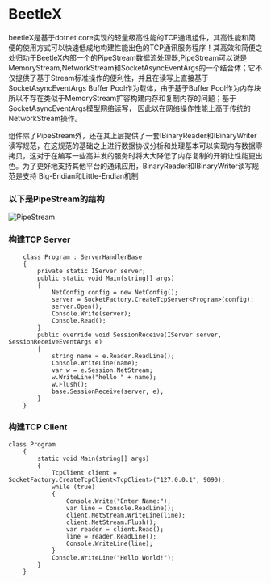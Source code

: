 # BeetleX
beetleX是基于dotnet core实现的轻量级高性能的TCP通讯组件，其高性能和简便的使用方式可以快速低成地构建性能出色的TCP通讯服务程序！其高效和简便之处归功于BeetleX内部一个的PipeStream数据流处理器,PipeStream可以说是MemoryStream,NetworkStream和SocketAsyncEventArgs的一个结合体；它不仅提供了基于Stream标准操作的便利性，并且在读写上直接基于SocketAsyncEventArgs Buffer Pool作为载体，由于基于Buffer Pool作为内存块所以不存在类似于MemoryStream扩容构建内存和复制内存的问题；基于SocketAsyncEventArgs模型网络读写， 因此以在网络操作性能上高于传统的NetworkStream操作。

组件除了PipeStream外，还在其上层提供了一套IBinaryReader和IBinaryWriter读写规范，在这规范的基础之上进行数据协议分析和处理基本可以实现内存数据零拷贝，这对于在编写一些高并发的服务时将大大降低了内存复制的开销让性能更出色。为了更好地支持其他平台的通讯应用，BinaryReader和IBinaryWriter读写规范是支持 Big-Endian和Little-Endian机制

### 以下是PipeStream的结构
![PipeStream](https://github.com/IKende/BeetleX/blob/master/PipeStream.png) 

### 构建TCP Server
```
    class Program : ServerHandlerBase
    {
        private static IServer server;
        public static void Main(string[] args)
        {
            NetConfig config = new NetConfig();
            server = SocketFactory.CreateTcpServer<Program>(config);
            server.Open();
            Console.Write(server);
            Console.Read();
        }
        public override void SessionReceive(IServer server, SessionReceiveEventArgs e)
        {
            string name = e.Reader.ReadLine();
            Console.WriteLine(name);
            var w = e.Session.NetStream;
            w.WriteLine("hello " + name);
            w.Flush();
            base.SessionReceive(server, e);
        }
    }
```
### 构建TCP Client
```
class Program
    {
        static void Main(string[] args)
        {
            TcpClient client = SocketFactory.CreateTcpClient<TcpClient>("127.0.0.1", 9090);
            while (true)
            {
                Console.Write("Enter Name:");
                var line = Console.ReadLine();
                client.NetStream.WriteLine(line);
                client.NetStream.Flush();
                var reader = client.Read();
                line = reader.ReadLine();
                Console.WriteLine(line);
            }
            Console.WriteLine("Hello World!");
        }
    }
```
